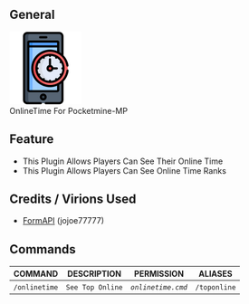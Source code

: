 ## General
<img src="https://github.com/KienMCVN/OnlineTime/blob/main/clock.png" width="128" height="128">
<br>
OnlineTime For Pocketmine-MP

## Feature
<ul>
  <li>This Plugin Allows Players Can See Their Online Time</li>
  <li>This Plugin Allows Players Can See Online Time Ranks</li>
</ul>

## Credits / Virions Used
- [FormAPI](https://github.com/jojoe77777/FormAPI) (jojoe77777)

## Commands
| **COMMAND** | **DESCRIPTION** | **PERMISSION** | **ALIASES** |
| --- | --- | --- | --- |
| `/onlinetime` | `See Top Online` | *`onlinetime.cmd`* | `/toponline` |
